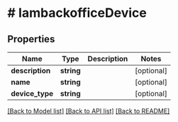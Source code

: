 # # IambackofficeDevice


## Properties 


Name | Type | Description | Notes
------------ | ------------- | ------------- | -------------
**description**| **string** |   | [optional]
**name**| **string** |   | [optional]
**device_type**| **string** |   | [optional]


[[Back to Model list]](../../README.md#models) [[Back to API list]](../../README.md#endpoints) [[Back to README]](../../README.md)

